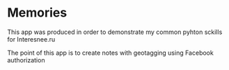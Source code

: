 # Memories

This app was produced in order to demonstrate my common pyhton sckills for Interesnee.ru

The point of this app is to create notes with geotagging using Facebook authorization
